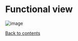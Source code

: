 # Functional view

![image](https://user-images.githubusercontent.com/58341842/151182379-2e621975-6fd8-41f7-a320-ed7d231ade04.png)

[Back to contents](../README.md)
